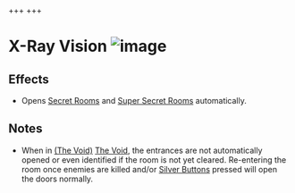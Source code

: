 +++
+++

 # X-Ray Vision ![image](/image/X-Ray_Vision.png) 

Effects
---------


* Opens [Secret Rooms](/wiki/Secret_Room "Secret Room") and [Super Secret Rooms](/wiki/Super_Secret_Room "Super Secret Room") automatically.


Notes
-------


* When in [(The Void)](/wiki/The_Void "The Void") [The Void](/wiki/The_Void "The Void"), the entrances are not automatically opened or even identified if the room is not yet cleared. Re-entering the room once enemies are killed and/or [Silver Buttons](/wiki/Silver_Button "Silver Button") pressed will open the doors normally.


